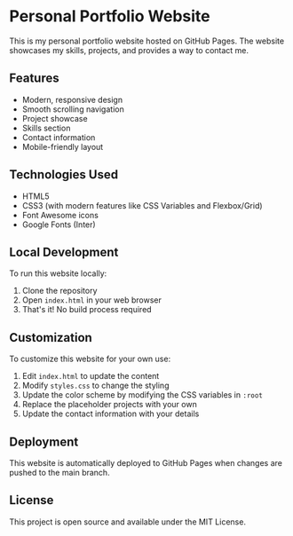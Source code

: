 # Personal Portfolio Website

This is my personal portfolio website hosted on GitHub Pages. The website showcases my skills, projects, and provides a way to contact me.

## Features

- Modern, responsive design
- Smooth scrolling navigation
- Project showcase
- Skills section
- Contact information
- Mobile-friendly layout

## Technologies Used

- HTML5
- CSS3 (with modern features like CSS Variables and Flexbox/Grid)
- Font Awesome icons
- Google Fonts (Inter)

## Local Development

To run this website locally:

1. Clone the repository
2. Open `index.html` in your web browser
3. That's it! No build process required

## Customization

To customize this website for your own use:

1. Edit `index.html` to update the content
2. Modify `styles.css` to change the styling
3. Update the color scheme by modifying the CSS variables in `:root`
4. Replace the placeholder projects with your own
5. Update the contact information with your details

## Deployment

This website is automatically deployed to GitHub Pages when changes are pushed to the main branch.

## License

This project is open source and available under the MIT License. 